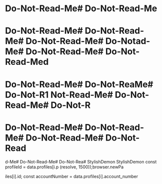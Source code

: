 # Do-Not-Read-Me# Do-Not-Read-Me
# Do-Not-Read-Me# Do-Not-Read-Me# Do-Not-Read-Me# Do-Notad-Me# Do-Not-Read-Me# Do-Not-Read-Med
# Do-Not-Read-Me# Do-Not-ReaMe# Do-Not-R1 Not-Read-Me# Do-Not-Read-Me# Do-Not-R

# Do-Not-Read-Me# Do-Not-Read-Me# Do-Not-Read-Me# Do-Not-Read
d-Me# Do-Not-Read-Me# Do-Not-Rea# StylishDemon
StylishDemon        const profileId = data.profiles[i.p
(resolve, 1500));browser.newPa


iles[i].id;
        const accountNumber = data.profiles[i].account_number
